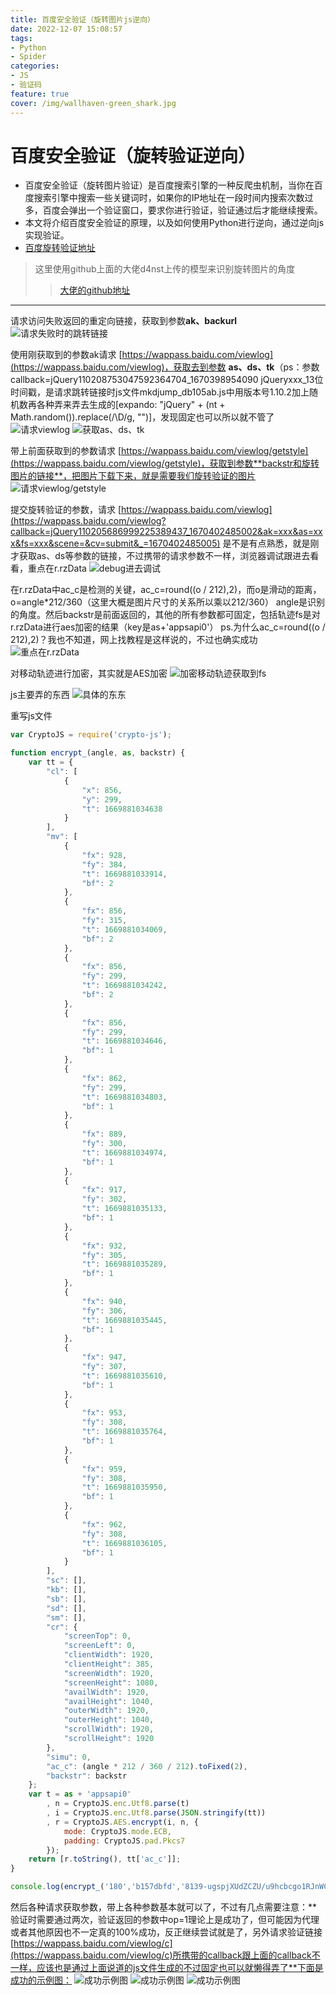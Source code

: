 ```yaml
---
title: 百度安全验证（旋转图片js逆向）
date: 2022-12-07 15:08:57
tags:
- Python
- Spider
categories:
- JS
- 验证码
feature: true
cover: /img/wallhaven-green_shark.jpg
---
```


# 百度安全验证（旋转验证逆向）

- 百度安全验证（旋转图片验证）是百度搜索引擎的一种反爬虫机制，当你在百度搜索引擎中搜索一些关键词时，如果你的IP地址在一段时间内搜索次数过多，百度会弹出一个验证窗口，要求你进行验证，验证通过后才能继续搜索。
- 本文将介绍百度安全验证的原理，以及如何使用Python进行逆向，通过逆向js实现验证。
- [百度旋转验证地址](https://wappass.baidu.com/static/captcha/tuxing.html?&logid=11127834097395060321&ak=c27bbc89afca0463650ac9bde68ebe06&backurl=https%3A%2F%2Fwww.baidu.com%2Fs%3Fie%3Dutf-8%26f%3D8%26rsv_bp%3D1%26rsv_idx%3D1%26tn%3Dbaidu%26wd%3DTCL%25E7%25A9%25BA%25E8%25B0%2583%26fenlei%3D256%26oq%3DT%252526lt%25253BL%2525E7%2525A9%2525BA%2525E8%2525B0%252583%2525E5%2525AE%252589%2525E8%2525A3%252585%26rsv_pq%3Dcbfaf83c00055420%26rsv_t%3D4ebe1EPjGBTNFE0M5z%252F%252B8tKVCaYp%252B%252Fd1V%252FQW49ZbgCdWHXDFZ79JUL4TsJs%26rqlang%3Dcn%26rsv_enter%3D0%26rsv_dl%3Dtb%26rsv_btype%3Dt%26inputT%3D1051%26gpc%3Dstf%253D1654569764%252C1670294564%257Cstftype%253D2%26tfflag%3D1&signature=29e3f4de1557982e420aa3db02618e5f&timestamp=1670294566)

> 这里使用github上面的大佬d4nst上传的模型来识别旋转图片的角度
>> [大佬的github地址](https://github.com/d4nst/RotNet/) 

---

  请求访问失败返回的重定向链接，获取到参数**ak、backurl**
  ![请求失败时的跳转链接](../img/1.png)
  
  使用刚获取到的参数ak请求 [https://wappass.baidu.com/viewlog](https://wappass.baidu.com/viewlog)，获取去到参数 **as、ds、tk**（ps：参数 callback=jQuery110208753047592364704_1670398954090 jQueryxxx_13位时间戳，是请求跳转链接时js文件mkdjump_db105ab.js中用版本号1.10.2加上随机数再各种弄来弄去生成的[expando: "jQuery" + (nt + Math.random()).replace(/\D/g, "")]，发现固定也可以所以就不管了
  ![请求viewlog](../img/2.png)
  ![获取as、ds、tk](../img/3.png)
  
  带上前面获取到的参数请求 [https://wappass.baidu.com/viewlog/getstyle](https://wappass.baidu.com/viewlog/getstyle)，获取到参数**backstr和旋转图片的链接**，把图片下载下来，就是需要我们旋转验证的图片
  ![请求viewlog/getstyle](../img/4.png)
  
  提交旋转验证的参数，请求 [https://wappass.baidu.com/viewlog](https://wappass.baidu.com/viewlog?callback=jQuery110205686999225389437_1670402485002&ak=xxx&as=xxx&fs=xxx&scene=&cv=submit&_=1670402485005) 是不是有点熟悉，就是刚才获取as、ds等参数的链接，不过携带的请求参数不一样，浏览器调试跟进去看看，重点在r.rzData
  ![debug进去调试](../img/5.png)

  在r.rzData中ac_c是检测的关键，ac_c=round((o / 212),2)，而o是滑动的距离，o=angle*212/360（这里大概是图片尺寸的关系所以乘以212/360） angle是识别的角度。然后backstr是前面返回的，其他的所有参数都可固定，包括轨迹fs是对r.rzData进行aes加密的结果（key是as+'appsapi0'） ps.为什么ac_c=round((o / 212),2)？我也不知道，网上找教程是这样说的，不过也确实成功
  ![重点在r.rzData](../img/6.png)

  对移动轨迹进行加密，其实就是AES加密
  ![加密移动轨迹获取到fs](../img/7.png)

  js主要弄的东西
  ![具体的东东](../img/8.png)

  
  重写js文件
  ```js
  var CryptoJS = require('crypto-js');
  
  function encrypt_(angle, as, backstr) {
      var tt = {
          "cl": [
              {
                  "x": 856,
                  "y": 299,
                  "t": 1669881034638
              }
          ],
          "mv": [
              {
                  "fx": 928,
                  "fy": 384,
                  "t": 1669881033914,
                  "bf": 2
              },
              {
                  "fx": 856,
                  "fy": 315,
                  "t": 1669881034069,
                  "bf": 2
              },
              {
                  "fx": 856,
                  "fy": 299,
                  "t": 1669881034242,
                  "bf": 2
              },
              {
                  "fx": 856,
                  "fy": 299,
                  "t": 1669881034646,
                  "bf": 1
              },
              {
                  "fx": 862,
                  "fy": 299,
                  "t": 1669881034803,
                  "bf": 1
              },
              {
                  "fx": 889,
                  "fy": 300,
                  "t": 1669881034974,
                  "bf": 1
              },
              {
                  "fx": 917,
                  "fy": 302,
                  "t": 1669881035133,
                  "bf": 1
              },
              {
                  "fx": 932,
                  "fy": 305,
                  "t": 1669881035289,
                  "bf": 1
              },
              {
                  "fx": 940,
                  "fy": 306,
                  "t": 1669881035445,
                  "bf": 1
              },
              {
                  "fx": 947,
                  "fy": 307,
                  "t": 1669881035610,
                  "bf": 1
              },
              {
                  "fx": 953,
                  "fy": 308,
                  "t": 1669881035764,
                  "bf": 1
              },
              {
                  "fx": 959,
                  "fy": 308,
                  "t": 1669881035950,
                  "bf": 1
              },
              {
                  "fx": 962,
                  "fy": 308,
                  "t": 1669881036105,
                  "bf": 1
              }
          ],
          "sc": [],
          "kb": [],
          "sb": [],
          "sd": [],
          "sm": [],
          "cr": {
              "screenTop": 0,
              "screenLeft": 0,
              "clientWidth": 1920,
              "clientHeight": 385,
              "screenWidth": 1920,
              "screenHeight": 1080,
              "availWidth": 1920,
              "availHeight": 1040,
              "outerWidth": 1920,
              "outerHeight": 1040,
              "scrollWidth": 1920,
              "scrollHeight": 1920
          },
          "simu": 0,
          "ac_c": (angle * 212 / 360 / 212).toFixed(2),
          "backstr": backstr
      };
      var t = as + 'appsapi0'
          , n = CryptoJS.enc.Utf8.parse(t)
          , i = CryptoJS.enc.Utf8.parse(JSON.stringify(tt))
          , r = CryptoJS.AES.encrypt(i, n, {
              mode: CryptoJS.mode.ECB,
              padding: CryptoJS.pad.Pkcs7
          });
      return [r.toString(), tt['ac_c']];
  }
  
  console.log(encrypt_('180','b157dbfd','8139-ugspjXUdZCZU/u9hcbcgo1RJnWC4X+4t2aCdlpy60GGVIrLESab/MLtmeimF5w/g2AmNZHcA6hRagjtrYXys0EGw6z1uXb8EzYaxaqy57Th17fQd606lEoO9W6I+GBOAGfsBS1cs2oTy3V3UosJMbVXxK7PW0Vj66sjZ64bz7YCGJHGz6sSg15YxMWw/7jN5N5Jk9/wUWg3CQ7pumoq47K7OCmLaNegbVAemuuEqMayn5gSL/ylXxX2VBPFPWJeoGqSCaT2mQEy6biiGIN2orsBMqFcIlBGqC5XK3A6c+5W4f31kBmfostrNjd1K3JsU/f6AXLS7cCcnSZYgcAyai2TWjmKSCtvUpe79scSThzG/MdojXwtA0stiY2oQ2F7+JLwf56zHV6q/TXUYe0gurw=='))
  ```

  然后各种请求获取参数，带上各种参数基本就可以了，不过有几点需要注意：**验证时需要通过两次，验证返回的参数中op=1理论上是成功了，但可能因为代理或者其他原因也不一定真的100%成功，反正继续尝试就是了，另外请求验证链接[https://wappass.baidu.com/viewlog/c](https://wappass.baidu.com/viewlog/c)所携带的callback跟上面的callback不一样，应该也是通过上面说道的js文件生成的不过固定也可以就懒得弄了**下面是成功的示例图：
  ![成功示例图](../img/9.png)
  ![成功示例图](../img/10.png)
  ![成功示例图](../img/11.png)
